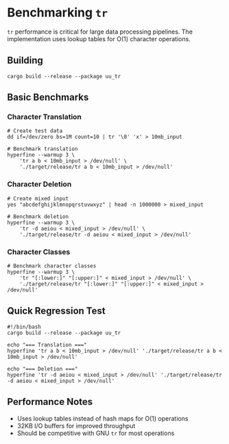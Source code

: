 # Benchmarking `tr`

<!-- spell-checker:ignore aeiou -->

`tr` performance is critical for large data processing pipelines. The implementation uses lookup tables for O(1) character operations.

## Building

```shell
cargo build --release --package uu_tr
```

## Basic Benchmarks

### Character Translation

```shell
# Create test data
dd if=/dev/zero bs=1M count=10 | tr '\0' 'x' > 10mb_input

# Benchmark translation
hyperfine --warmup 3 \
    'tr a b < 10mb_input > /dev/null' \
    './target/release/tr a b < 10mb_input > /dev/null'
```

### Character Deletion

```shell
# Create mixed input
yes "abcdefghijklmnopqrstuvwxyz" | head -n 1000000 > mixed_input

# Benchmark deletion
hyperfine --warmup 3 \
    'tr -d aeiou < mixed_input > /dev/null' \
    './target/release/tr -d aeiou < mixed_input > /dev/null'
```

### Character Classes

```shell
# Benchmark character classes
hyperfine --warmup 3 \
    'tr "[:lower:]" "[:upper:]" < mixed_input > /dev/null' \
    './target/release/tr "[:lower:]" "[:upper:]" < mixed_input > /dev/null'
```

## Quick Regression Test

```shell
#!/bin/bash
cargo build --release --package uu_tr

echo "=== Translation ==="
hyperfine 'tr a b < 10mb_input > /dev/null' './target/release/tr a b < 10mb_input > /dev/null'

echo "=== Deletion ==="
hyperfine 'tr -d aeiou < mixed_input > /dev/null' './target/release/tr -d aeiou < mixed_input > /dev/null'
```

## Performance Notes

- Uses lookup tables instead of hash maps for O(1) operations
- 32KB I/O buffers for improved throughput
- Should be competitive with GNU `tr` for most operations

